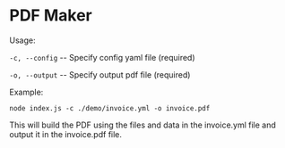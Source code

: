 # PDF Maker

Usage:

`-c, --config` -- Specify config yaml file (required)

`-o, --output` -- Specify output pdf file (required)


Example:

`node index.js -c ./demo/invoice.yml -o invoice.pdf`

This will build the PDF using the files and data in the invoice.yml file and output it in the invoice.pdf file.
